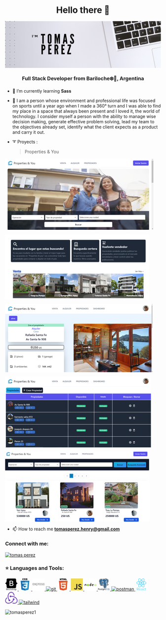 <h1 align="center">Hello there 👋</h1>

<p><img align="center" src="./images/Banner.png" alt="no cargo" /></p>

<h3 align="center">Full Stack Developer from Bariloche❄️🌄, Argentina</h3>

- 🌱 I’m currently learning **Sass**

- 📄 I am a person whose environment and professional life was focused on sports until a year ago 
when I made a 360° turn and I was able to find my place in a space that  always been present and I loved it, the world of technology.
I consider myself a person with the ability to manage wise decision making, generate effective problem solving, lead my team to the objectives already set, identify what the client expects as a product and carry it out.

- ➰ Proyects :
  > Properties & You
<p><img align="center" src="./images/pfff (2).png"alt="no cargo" /></p>
<p><img align="center" src="./images/pf1.png" alt="no cargo" /></p>
<p><img align="center" src="./images/pf3.png" alt="no cargo" /></p>
<p><img align="center" src="./images/Pf4.png" alt="no cargo" /></p>
<p><img align="center" src="./images/sisi.png" alt="no cargo" /></p>

- 📫 How to reach me **tomasperez.henry@gmail.com**

<h3 align="left">Connect with me:</h3>
<p align="left">
<a href="https://linkedin.com/in/tomas perez" target="blank"><img align="center" src="https://raw.githubusercontent.com/rahuldkjain/github-profile-readme-generator/master/src/images/icons/Social/linked-in-alt.svg" alt="tomas perez" height="30" width="40" /></a>
</p>

<h3 align="left">⭐ Languages and Tools:</h3>
<p align="left"> <a href="https://getbootstrap.com" target="_blank" rel="noreferrer"> <img src="https://raw.githubusercontent.com/devicons/devicon/master/icons/bootstrap/bootstrap-plain-wordmark.svg" alt="bootstrap" width="40" height="40"/> </a> <a href="https://www.w3schools.com/css/" target="_blank" rel="noreferrer"> <img src="https://raw.githubusercontent.com/devicons/devicon/master/icons/css3/css3-original-wordmark.svg" alt="css3" width="40" height="40"/> </a> <a href="https://expressjs.com" target="_blank" rel="noreferrer"> <img src="https://raw.githubusercontent.com/devicons/devicon/master/icons/express/express-original-wordmark.svg" alt="express" width="40" height="40"/> </a> <a href="https://git-scm.com/" target="_blank" rel="noreferrer"> <img src="https://www.vectorlogo.zone/logos/git-scm/git-scm-icon.svg" alt="git" width="40" height="40"/> </a> <a href="https://www.w3.org/html/" target="_blank" rel="noreferrer"> <img src="https://raw.githubusercontent.com/devicons/devicon/master/icons/html5/html5-original-wordmark.svg" alt="html5" width="40" height="40"/> </a> <a href="https://developer.mozilla.org/en-US/docs/Web/JavaScript" target="_blank" rel="noreferrer"> <img src="https://raw.githubusercontent.com/devicons/devicon/master/icons/javascript/javascript-original.svg" alt="javascript" width="40" height="40"/> </a> <a href="https://nodejs.org" target="_blank" rel="noreferrer"> <img src="https://raw.githubusercontent.com/devicons/devicon/master/icons/nodejs/nodejs-original-wordmark.svg" alt="nodejs" width="40" height="40"/> </a> <a href="https://www.postgresql.org" target="_blank" rel="noreferrer"> <img src="https://raw.githubusercontent.com/devicons/devicon/master/icons/postgresql/postgresql-original-wordmark.svg" alt="postgresql" width="40" height="40"/> </a> <a href="https://postman.com" target="_blank" rel="noreferrer"> <img src="https://www.vectorlogo.zone/logos/getpostman/getpostman-icon.svg" alt="postman" width="40" height="40"/> </a> <a href="https://reactjs.org/" target="_blank" rel="noreferrer"> <img src="https://raw.githubusercontent.com/devicons/devicon/master/icons/react/react-original-wordmark.svg" alt="react" width="40" height="40"/> </a> <a href="https://redux.js.org" target="_blank" rel="noreferrer"> <img src="https://raw.githubusercontent.com/devicons/devicon/master/icons/redux/redux-original.svg" alt="redux" width="40" height="40"/> </a> <a href="https://tailwindcss.com/" target="_blank" rel="noreferrer"> <img src="https://www.vectorlogo.zone/logos/tailwindcss/tailwindcss-icon.svg" alt="tailwind" width="40" height="40"/> </a> </p>

<!-- <p>&nbsp;<img align="center" src="https://github-readme-stats.vercel.app/api?username=tomasperez1&show_icons=true&locale=en" alt="tomasperez1" /></p> -->

<p><img align="center" src="https://github-readme-streak-stats.herokuapp.com/?user=tomasperez1&theme=dark" alt="tomasperez1" /></p>


